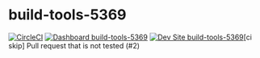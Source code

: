 # build-tools-5369

[![CircleCI](https://circleci.com/gh/pantheon-ci-bot/build-tools-5369.svg?style=shield)](https://circleci.com/gh/pantheon-ci-bot/build-tools-5369)
[![Dashboard build-tools-5369](https://img.shields.io/badge/dashboard-build_tools_5369-yellow.svg)](https://dashboard.pantheon.io/sites/0e270e7f-9f1a-42a7-94dd-87c82206c675#dev/code)
[![Dev Site build-tools-5369](https://img.shields.io/badge/site-build_tools_5369-blue.svg)](http://dev-build-tools-5369.pantheonsite.io/)[ci skip] Pull request that is not tested (#2)
